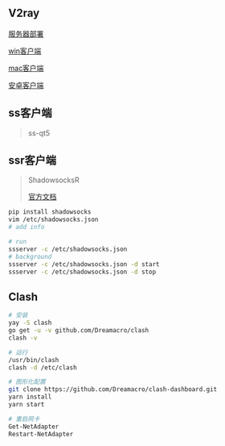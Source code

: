 <!-- 
title: GFW
sort: 
--> 

## V2ray

[服务器部署](https://github.com/sprov065/v2-ui)

[win客户端](https://github.com/2dust/v2rayN)

[mac客户端](https://github.com/yanue/V2rayU)

[安卓客户端](https://github.com/2dust/v2rayNG)

## ss客户端

> ss-qt5

## ssr客户端

> ShadowsocksR
>
> [官方文档]()

```bash
pip install shadowsocks
vim /etc/shadowsocks.json
# add info

# run 
ssserver -c /etc/shadowsocks.json
# background
ssserver -c /etc/shadowsocks.json -d start
ssserver -c /etc/shadowsocks.json -d stop
```

## Clash

```bash
# 安装
yay -S clash
go get -u -v github.com/Dreamacro/clash
clash -v

# 运行
/usr/bin/clash
clash -d /etc/clash

# 图形化配置
git clone https://github.com/Dreamacro/clash-dashboard.git
yarn install
yarn start

# 重启网卡
Get-NetAdapter
Restart-NetAdapter
```


